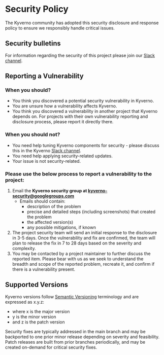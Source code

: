 # Security Policy

The Kyverno community has adopted this security disclosure and response policy to ensure we responsibly handle critical issues.

## Security bulletins

For information regarding the security of this project please join our [Slack channel](https://slack.k8s.io/#kyverno).

## Reporting a Vulnerability

### When you should?

- You think you discovered a potential security vulnerability in Kyverno.
- You are unsure how a vulnerability affects Kyverno.
- You think you discovered a vulnerability in another project that Kyverno depends on. For projects with their own vulnerability reporting and disclosure process, please report it directly there.

### When you should not?

- You need help tuning Kyverno components for security - please discuss this in the Kyverno [Slack channel](https://slack.k8s.io/#kyverno).
- You need help applying security-related updates.
- Your issue is not security-related.

### Please use the below process to report a vulnerability to the project:

1. Email the **Kyverno security group at kyverno-security@googlegroups.com**
    * Emails should contain:
        * description of the problem
        * precise and detailed steps (including screenshots) that created the problem
        * the affected version(s)
        * any possible mitigations, if known
2. The project security team will send an initial response to the disclosure in 3-5 days. Once the vulnerability and fix are confirmed, the team will plan to release the fix in 7 to 28 days based on the severity and complexity.
3. You may be contacted by a project maintainer to further discuss the reported item. Please bear with us as we seek to understand the breadth and scope of the reported problem, recreate it, and confirm if there is a vulnerability present.

## Supported Versions

Kyverno versions follow [Semantic Versioning](https://semver.org/) terminology and are expressed as x.y.z:
- where x is the major version
- y is the minor version
- and z is the patch version

Security fixes are typically addressed in the main branch and may be backported to one prior minor release depending on severity and feasibility. Patch releases are built from prior branches periodically, and may be created on-demand for critical security fixes.